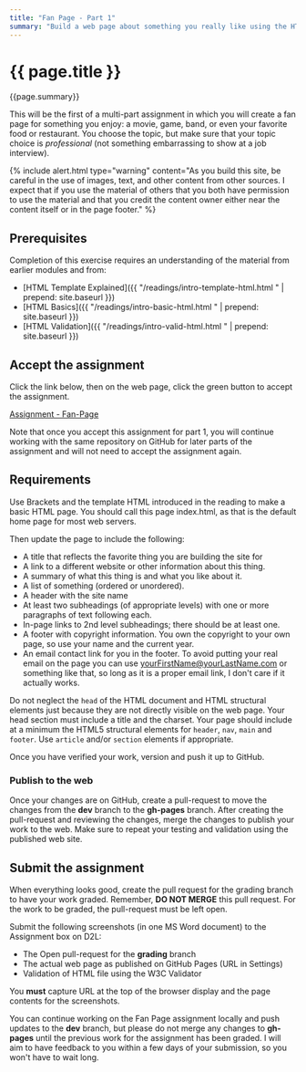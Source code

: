 ```yaml
---
title: "Fan Page - Part 1"
summary: "Build a web page about something you really like using the HTML elements we have learned."
---
```


# {{ page.title }}
{{page.summary}}


This will be the first of a multi-part assignment in which you will create a fan page for something you enjoy: a movie, game, band, or even your favorite food or restaurant.  You choose the topic, but make sure that your topic choice is *professional* (not something embarrassing to show at a job interview).

{% include alert.html type="warning"
  content="As you build this site, be careful in the use of images, text, and other content from other sources. I expect that if you use the material of others that you both have permission to use the material and that you credit the content owner either near the content itself or in the page footer."
%}


## Prerequisites
Completion of this exercise requires an understanding of the material from earlier modules and from:

- [HTML Template Explained]({{ "/readings/intro-template-html.html " | prepend: site.baseurl }})
- [HTML Basics]({{ "/readings/intro-basic-html.html " | prepend: site.baseurl }})
- [HTML Validation]({{ "/readings/intro-valid-html.html " | prepend: site.baseurl }})

## Accept the assignment
Click the link below, then on the web page, click the green button to accept the assignment.

[Assignment - Fan-Page]( https://classroom.github.com/a/UuuqkKTQ )

Note that once you accept this assignment for part 1, you will continue working with the same repository on GitHub for later parts of the assignment and will not need to accept the assignment again.

## Requirements
Use Brackets and the template HTML introduced in the reading to make a basic HTML page. You should call this page index.html, as that is the default home page for most web servers.

Then update the page to include the following:

- A title that reflects the favorite thing you are building the site for
- A link to a different website or other information about this thing.
- A summary of what this thing is and what you like about it.
- A list of something (ordered or unordered).
- A header with the site name
- At least two subheadings (of appropriate levels) with one or more paragraphs of text following each.
- In-page links to 2nd level subheadings; there should be at least one.
- A footer with copyright information.  You own the copyright to your own page, so use your name and the current year.
- An email contact link for you in the footer.  To avoid putting your real email on the page you can use yourFirstName@yourLastName.com or something like that, so long as it is a proper email link, I don't care if it actually works.

Do not neglect the `head` of the HTML document and HTML structural elements just because they are not directly visible on the web page. Your head section must include a title and the charset.  Your page should include at a minimum the HTML5 structural elements for `header`, `nav`, `main` and `footer`. Use `article` and/or `section` elements if appropriate.

Once you have verified your work, version and push it up to GitHub.  

### Publish to the web
Once your changes are on GitHub, create a pull-request to move the changes from the __dev__ branch to the __gh-pages__ branch. After creating the pull-request and reviewing the changes, merge the changes to publish your work to the web.  Make sure to repeat your testing and validation using the published web site.


## Submit the assignment
When everything looks good, create the pull request for the grading branch to have your work graded. Remember, __DO NOT MERGE__ this pull request. For the work to be graded, the pull-request must be left open.  

Submit the following screenshots (in one MS Word document) to the Assignment box on D2L:

- The Open pull-request for the __grading__ branch
- The actual web page as published on GitHub Pages (URL in Settings)
- Validation of HTML file using the W3C Validator

You __must__ capture URL at the top of the browser display and the page contents for the screenshots.

You can continue working on the Fan Page assignment locally and push updates to the __dev__ branch, but please do not merge any changes to __gh-pages__ until the previous work for the assignment has been graded. I will aim to have feedback to you within a few days of your submission, so you won't have to wait long.
